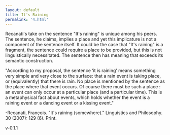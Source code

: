 ```yaml
---
layout: default
title: It's Raining
permalink: '4.html'
---
```


Recanati's take on the sentence "It's raining" is unique among his peers. The sentence, he claims, implies a place and yet this implicature is not a component of the sentence itself. It could be the case that "It's raining" is a fragment, the sentence could require a place to be provided, but this is not linguistically necessitated. The sentence then has meaning that exceeds its semantic construction.

"According to my proposal, the sentence ‘it is raining’ means something very simple and very close to the surface: that a rain event is taking place, or (equivalently) that there is rain. No place is mentioned by the sentence as the place where that event occurs. Of course there must be such a place : an event can only occur at a particular place (and a particular time). This is a metaphysical fact about events, which holds whether the event is a raining event or a dancing event or a kissing event."

-Recanati, François. "It's raining (somewhere)." Linguistics and Philosophy. 30 (2007): 129 (6). Print.

v-0.1.1
